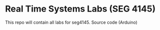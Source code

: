 Real Time Systems Labs (SEG 4145)
======================

This repo will contain all labs for seg4145.
Source code (Arduino)
